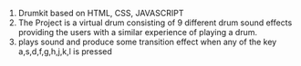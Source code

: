 1. Drumkit based on HTML, CSS, JAVASCRIPT
2. The Project is a virtual drum consisting of 9 different drum sound effects providing the users with a similar experience of playing a drum.
3. plays sound and produce some transition effect when any of the key a,s,d,f,g,h,j,k,l is pressed 


